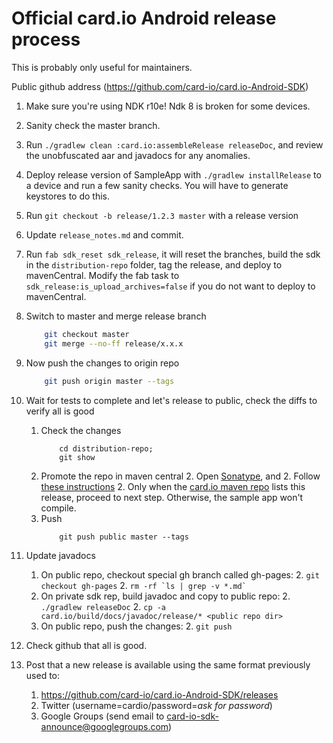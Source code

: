 # Official card.io Android release process 

This is probably only useful for maintainers.

Public github address (https://github.com/card-io/card.io-Android-SDK)

1. Make sure you're using NDK r10e!  Ndk 8 is broken for some devices.

1. Sanity check the master branch.  

1. Run `./gradlew clean :card.io:assembleRelease releaseDoc`, and review the unobfuscated aar and javadocs for any anomalies.
 
1. Deploy release version of SampleApp with `./gradlew installRelease` to a device and run a few sanity checks.  You will have to generate keystores to do this.

1. Run `git checkout -b release/1.2.3 master` with a release version

1. Update `release_notes.md` and commit.

1. Run `fab sdk_reset sdk_release`, it will reset the branches, build the sdk in the `distribution-repo` folder, tag the release, and deploy to mavenCentral.  Modify the fab task to `sdk_release:is_upload_archives=false` if you do not want to deploy to mavenCentral.

1. Switch to master and merge release branch
    ```bash
        git checkout master
        git merge --no-ff release/x.x.x
    ```

1. Now push the changes to origin repo
    ```bash
        git push origin master --tags
    ```

1. Wait for tests to complete and let's release to public, check the diffs to verify all is good
    1. Check the changes
        ```
            cd distribution-repo;
            git show
        ```
    2. Promote the repo in maven central
        2. Open [Sonatype](https://oss.sonatype.org/), and
        2. Follow [these instructions](http://central.sonatype.org/pages/releasing-the-deployment.html)
        2. Only when the [card.io maven repo](https://repo1.maven.org/maven2/io/card/android-sdk/) lists this release, proceed to next step.  Otherwise, the sample app won't compile.
    3. Push
        ```
            git push public master --tags
        ```

1. Update javadocs
    1. On public repo, checkout special gh branch called gh-pages:
        2. `git checkout gh-pages`
        2. ``` rm -rf `ls | grep -v *.md` ```
    1. On private sdk rep, build javadoc and copy to public repo:
        2. `./gradlew releaseDoc`
        2. `cp -a card.io/build/docs/javadoc/release/* <public repo dir>`
    1. On public repo, push the changes:
        2. `git push`

1. Check github that all is good.

1. Post that a new release is available using the same format previously used to:
    1. https://github.com/card-io/card.io-Android-SDK/releases
    2. Twitter (username=cardio/password=_ask for password_)
    3. Google Groups (send email to card-io-sdk-announce@googlegroups.com)
